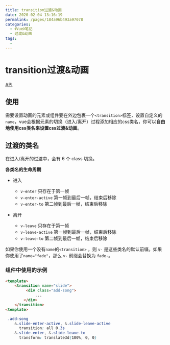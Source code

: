 ```yaml
---
title: transition过渡&动画
date: 2020-02-04 13:16:19
permalink: /pages/184a96b493a97078
categories: 
  - 《Vue》笔记
  - 过渡&动画
tags: 
  - 
---
```

# transition过渡&动画

[API](https://cn.vuejs.org/v2/guide/transitions.html)

## 使用

需要设置动画的元素或组件要在外边包裹一个`<transition>`标签，设置自定义的`name`，vue会根据元素的切换（进入/离开）过程添加相应的css类名，你可以**自由地使用css类名来设置css过渡&动画**。
<!-- more -->
## 过渡的类名

在进入/离开的过渡中，会有 6 个 class 切换。

**各类名的生命周期**

* 进入
  * `v-enter` 只存在于第一帧
  * `v-enter-active` 第一帧到最后一帧，结束后移除
  * `v-enter-to` 第二帧到最后一帧，结束后移除

* 离开
  * `v-leave` 只存在于第一帧
  * `v-leave-active` 第一帧到最后一帧，结束后移除
  * `v-leave-to` 第二帧到最后一帧，结束后移除

如果你使用一个没有`name`的`<transition>` ，则 `v-` 是这些类名的默认前缀。如果你使用了`name="fade"`，那么 `v-` 前缀会替换为 `fade-`。



### 组件中使用的示例

```html
<template>
    <transition name="slide">
         <div class="add-song">
             ...
        </div>
    </transition>    
<template>
```

```css
 .add-song
    &.slide-enter-active, &.slide-leave-active
      transition: all 0.3s
    &.slide-enter, &.slide-leave-to
      transform: translate3d(100%, 0, 0)
```

